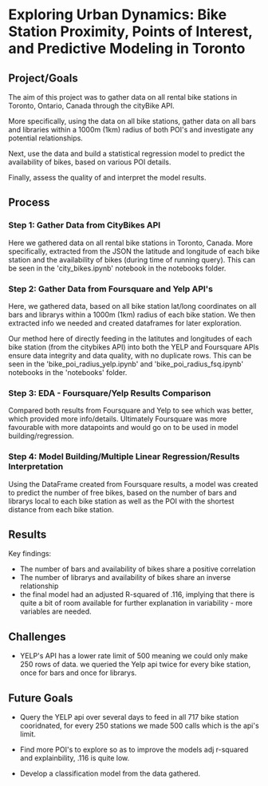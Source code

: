 # Exploring Urban Dynamics: Bike Station Proximity, Points of Interest, and Predictive Modeling in Toronto

## Project/Goals
The aim of this project was to gather data on all rental bike stations in Toronto, Ontario, Canada through the cityBike API.

More specifically, using the data on all bike stations, gather data on all bars and libraries within a 1000m (1km) radius of both POI's and investigate any potential relationships.

Next, use the data and build a statistical regression model to predict the availability of bikes, based on various POI details.

Finally, assess the quality of and interpret the model results.


## Process
### Step 1: Gather Data from CityBikes API
Here we gathered data on all rental bike stations in Toronto, Canada. More specifically, extracted from the JSON the latitude and longitude of each bike station and the availability of bikes (during time of running query). This can be seen in the 'city_bikes.ipynb' notebook in the notebooks folder.

### Step 2: Gather Data from Foursquare and Yelp API's
Here, we gathered data, based on all bike station lat/long coordinates on all bars and librarys within a 1000m (1km) radius of each bike station. We then extracted info we needed and created dataframes for later exploration.

Our method here of directly feeding in the latitutes and longitudes of each bike station (from the citybikes API) into both the YELP and Foursquare APIs ensure data integrity and data quality, with no duplicate rows. This can be seen in the 'bike_poi_radius_yelp.ipynb' and 'bike_poi_radius_fsq.ipynb' notebooks in the 'notebooks' folder.

### Step 3: EDA - Foursquare/Yelp Results Comparison
Compared both results from Foursquare and Yelp to see which was better, which provided more info/details. Ultimately Foursquare was more favourable with more datapoints and would go on to be used in model building/regression.

### Step 4: Model Building/Multiple Linear Regression/Results Interpretation
Using the DataFrame created from Foursquare results, a model was created to predict the number of free bikes, based on the number of bars and librarys local to each bike station as well as the POI with the shortest distance from each bike station.

## Results
Key findings:

- The number of bars and availability of bikes share a positive correlation
- The number of librarys and availability of bikes share an inverse relationship
- the final model had an adjusted R-squared of .116, implying that there is quite a bit of room available for further explanation in variability - more variables are needed.

## Challenges 
- YELP's API has a lower rate limit of 500 meaning we could only make 250 rows of data. we queried the Yelp api twice for every bike station, once for bars and once for librarys.


## Future Goals

- Query the YELP api over several days to feed in all 717 bike station cooridnated, for every 250 stations we made 500 calls which is the api's limit.

- Find more POI's to explore so as to improve the models adj r-squared and explainbility, .116 is quite low.

- Develop a classification model from the data gathered.
